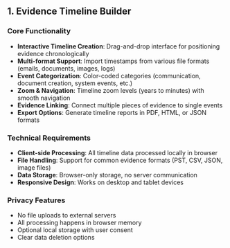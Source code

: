 ## 1. Evidence Timeline Builder

### Core Functionality
- **Interactive Timeline Creation**: Drag-and-drop interface for positioning evidence chronologically
- **Multi-format Support**: Import timestamps from various file formats (emails, documents, images, logs)
- **Event Categorization**: Color-coded categories (communication, document creation, system events, etc.)
- **Zoom & Navigation**: Timeline zoom levels (years to minutes) with smooth navigation
- **Evidence Linking**: Connect multiple pieces of evidence to single events
- **Export Options**: Generate timeline reports in PDF, HTML, or JSON formats

### Technical Requirements
- **Client-side Processing**: All timeline data processed locally in browser
- **File Handling**: Support for common evidence formats (PST, CSV, JSON, image files)
- **Data Storage**: Browser-only storage, no server communication
- **Responsive Design**: Works on desktop and tablet devices

### Privacy Features
- No file uploads to external servers
- All processing happens in browser memory
- Optional local storage with user consent
- Clear data deletion options
